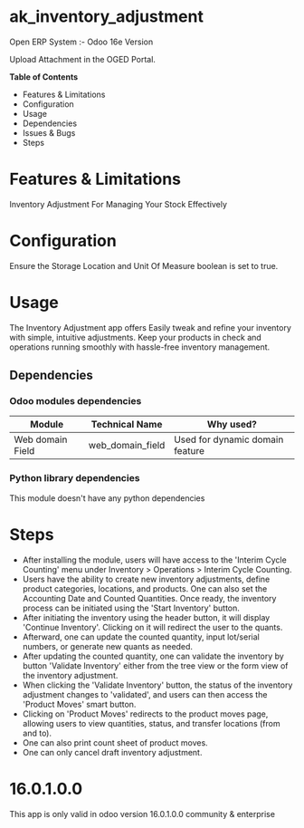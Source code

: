 # ak_inventory_adjustment 
Open ERP System :- Odoo 16e Version

Upload Attachment in the OGED Portal.

**Table of Contents**

- Features & Limitations
- Configuration
- Usage
- Dependencies
- Issues & Bugs
- Steps

Features & Limitations
======================
Inventory Adjustment For Managing Your Stock Effectively

Configuration
============
Ensure the Storage Location and Unit Of Measure boolean is set to true.

Usage
============
The Inventory Adjustment app offers Easily tweak and refine your inventory with simple, intuitive adjustments. Keep your
products in check and operations running smoothly with hassle-free inventory management.

## Dependencies

### Odoo modules dependencies

| Module           | Technical Name   | Why used?                       |
|------------------|------------------|---------------------------------|
| Web domain Field | web_domain_field | Used for dynamic domain feature |
 
### Python library dependencies

This module doesn't have any python dependencies 

Steps
============

* After installing the module, users will have access to the 'Interim Cycle Counting' menu under Inventory > Operations > Interim Cycle Counting.
* Users have the ability to create new inventory adjustments, define product categories, locations, and products. One can also set the Accounting Date and Counted Quantities. Once ready, the inventory process can be initiated using the 'Start Inventory' button.
* After initiating the inventory using the header button, it will display 'Continue Inventory'. Clicking on it will redirect the user to the quants.
* Afterward, one can update the counted quantity, input lot/serial numbers, or generate new quants as needed.
* After updating the counted quantity, one can validate the inventory by button 'Validate Inventory' either from the tree view or the form view of the inventory adjustment.
* When clicking the 'Validate Inventory' button, the status of the inventory adjustment changes to 'validated', and users can then access the 'Product Moves' smart button.
* Clicking on 'Product Moves' redirects to the product moves page, allowing users to view quantities, status, and transfer locations (from and to).
* One can also print count sheet of product moves.
* One can only cancel draft inventory adjustment.

16.0.1.0.0
============
This app is only valid in odoo version 16.0.1.0.0 community & enterprise
